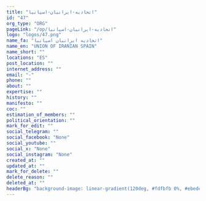 ```yaml
---
title: "اتحادیه-ایرانیان-اسپانیا"
id: "47"
org_type: "ORG"
pageLink: "/op/اتحادیه-ایرانیان-اسپانیا"
logo: "logos/47.png"
name_fa: "اتحادیه ایرانیان اسپانیا"
name_en: "UNION OF IRANIAN SPAIN"
name_short: ""
locations: "ES"
post_location: ""
internet_address: ""
email: "-"
phone: ""
about: ""
expertise: ""
history: ""
manifesto: ""
coc: ""
estimation_of_members: ""
political_orientation: ""
mark_for_edit: ""
social_telegram: ""
social_facebook: "None"
social_youtube: ""
social_x: "None"
social_instagram: "None"
created_at: ""
updated_at: ""
mark_for_delete: ""
delete_reason: ""
deleted_at: ""
headerBg: "background-image: linear-gradient(120deg, #fdfbfb 0%, #ebedee 100%);"
---
```

